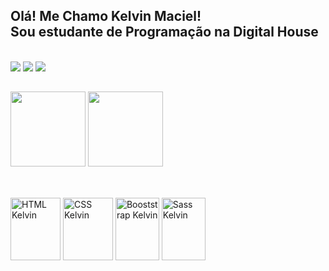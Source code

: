 ## Olá! Me Chamo Kelvin Maciel!<br>Sou estudante de Programação na Digital House

<br>
<div>
  <a href="https://www.instagram.com/maciel.kelvin/" targer="_blank"><img src="https://img.shields.io/badge/Instagram-E4405F?style=for-the-badge&logo=instagram&logoColor=white" target="blank"></a>
  <a href="https://www.linkedin.com/in/kelvin-maciel-76a313236/" targer="_blank"><img src="https://img.shields.io/badge/LinkedIn-0077B5?style=for-the-badge&logo=linkedin&logoColor=white" target="blank"></a>
  <a href="https://github.com/KelvinBED" targer="_blank"><img src="https://img.shields.io/badge/GitHub-100000?style=for-the-badge&logo=github&logoColor=white" target="blank"></a>
</div>

##

<div>
  <img height="120em" src="https://github-readme-stats.vercel.app/api?username=KelvinBED&show_icons=true&theme=tokyonight"/>
  <img height="120em" src="https://github-readme-stats.vercel.app/api/top-langs/?username=KelvinBED&layout=compact&theme=tokyonight"/>
</div>

##

<div style="display: inline-block"><br>
  <img align="center" alt="HTML Kelvin" height="100em" width="80em" src="https://cdn.jsdelivr.net/gh/devicons/devicon/icons/html5/html5-original-wordmark.svg"/>
  <img align="center" alt="CSS Kelvin" height="100em" width="80em" src="https://cdn.jsdelivr.net/gh/devicons/devicon/icons/css3/css3-original-wordmark.svg"/>
  <img align="center" alt="Booststrap Kelvin" height="100em" width="70em" src="https://cdn.jsdelivr.net/gh/devicons/devicon/icons/bootstrap/bootstrap-original-wordmark.svg"/>
  <img align="center" alt="Sass Kelvin" height="100em" width="70em" src="https://cdn.jsdelivr.net/gh/devicons/devicon/icons/sass/sass-original.svg"/>
</div>
